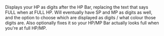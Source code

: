 Displays your HP as digits after the HP Bar, replacing the text that says FULL when at FULL HP. Will eventually have SP and MP as digits as well, and the option to choose which are displayed as digits / what colour those digits are.
Also optionally fixes it so your HP/MP Bar actually looks full when you're at full HP/MP. 
